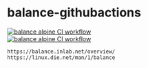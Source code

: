 # balance-githubactions

[![balance alpine CI workflow](https://github.com/githubfoam/balance-githubactions/actions/workflows/balance-wf.yml/badge.svg)](https://github.com/githubfoam/balance-githubactions/actions/workflows/balance-wf.yml)  
[![balance alpine CI workflow](https://github.com/githubfoam/balance-githubactions/actions/workflows/balance-wf.yml/badge.svg)](https://github.com/githubfoam/balance-githubactions/actions/workflows/balance-wf.yml)   
~~~~
https://balance.inlab.net/overview/
https://linux.die.net/man/1/balance
~~~~ 
